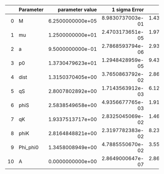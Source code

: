 |    | Parameter   |   parameter value |    1 sigma Error |   Relative Error |              SNR |
|---:|:------------|------------------:|-----------------:|-----------------:|-----------------:|
|  0 | M           |  6.2500000000e+05 | 8.9830737003e-01 | 1.4372917920e-06 | 9.4369466971e+01 |
|  1 | mu          |  1.2500000000e+01 | 2.4703173651e-05 | 1.9762538921e-06 | 9.4369466971e+01 |
|  2 | a           |  9.5000000000e-01 | 2.7868593794e-06 | 2.9335361888e-06 | 9.4369466971e+01 |
|  3 | p0          |  1.3730479623e+01 | 1.2948428959e-05 | 9.4304272787e-07 | 9.4369466971e+01 |
|  4 | dist        |  1.3150370405e+00 | 3.7650863792e-02 | 2.8631029114e-02 | 9.4369466971e+01 |
|  5 | qS          |  2.8007802892e+00 | 1.7143563912e-03 | 6.1209956304e-04 | 9.4369466971e+01 |
|  6 | phiS        |  2.5838549658e+00 | 4.9356677765e-03 | 1.9101953638e-03 | 9.4369466971e+01 |
|  7 | qK          |  1.9337513717e+00 | 2.8325045069e-02 | 1.4647718152e-02 | 9.4369466971e+01 |
|  8 | phiK        |  2.8164848821e+00 | 2.3197782383e-02 | 8.2364306408e-03 | 9.4369466971e+01 |
|  9 | Phi_phi0    |  1.3458008949e+00 | 4.7885550670e-02 | 3.5581452539e-02 | 9.4369466971e+01 |
| 10 | A           |  0.0000000000e+00 | 2.8649000647e-07 | 2.8649000647e-07 | 9.4369466971e+01 |